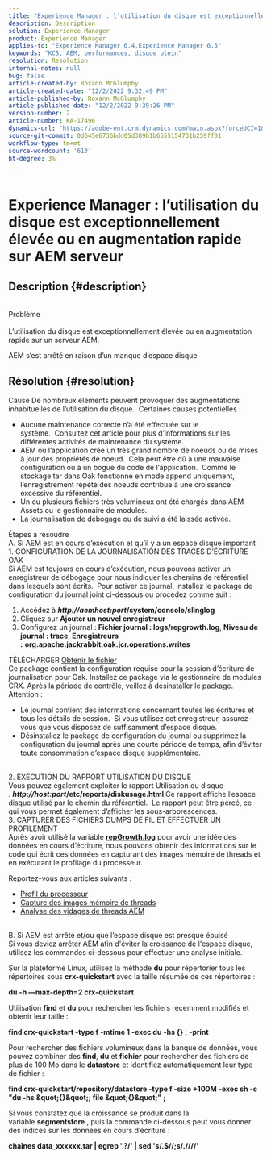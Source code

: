 ```yaml
---
title: "Experience Manager : l’utilisation du disque est exceptionnellement élevée ou en augmentation rapide sur AEM serveur"
description: Description
solution: Experience Manager
product: Experience Manager
applies-to: "Experience Manager 6.4,Experience Manager 6.5"
keywords: "KCS, AEM, performances, disque plein"
resolution: Resolution
internal-notes: null
bug: false
article-created-by: Roxann McGlumphy
article-created-date: "12/2/2022 9:32:49 PM"
article-published-by: Roxann McGlumphy
article-published-date: "12/2/2022 9:39:26 PM"
version-number: 2
article-number: KA-17496
dynamics-url: "https://adobe-ent.crm.dynamics.com/main.aspx?forceUCI=1&pagetype=entityrecord&etn=knowledgearticle&id=50e8f4dc-8872-ed11-9561-6045bd006079"
source-git-commit: 0d645e6736bdd05d389b1b6555154731b259ff01
workflow-type: tm+mt
source-wordcount: '613'
ht-degree: 3%

---
```


# Experience Manager : l’utilisation du disque est exceptionnellement élevée ou en augmentation rapide sur AEM serveur

## Description {#description}

<br>Problème<br><br>
L’utilisation du disque est exceptionnellement élevée ou en augmentation rapide sur un serveur AEM.

AEM s’est arrêté en raison d’un manque d’espace disque






## Résolution {#resolution}

Cause De nombreux éléments peuvent provoquer des augmentations inhabituelles de l’utilisation du disque.  Certaines causes potentielles :<br>
- Aucune maintenance correcte n’a été effectuée sur le système.  Consultez cet article pour plus d’informations sur les différentes activités de maintenance du système.
- AEM ou l’application crée un très grand nombre de noeuds ou de mises à jour des propriétés de noeud.  Cela peut être dû à une mauvaise configuration ou à un bogue du code de l’application.  Comme le stockage tar dans Oak fonctionne en mode append uniquement, l’enregistrement répété des noeuds contribue à une croissance excessive du référentiel.
- Un ou plusieurs fichiers très volumineux ont été chargés dans AEM Assets ou le gestionnaire de modules.
- La journalisation de débogage ou de suivi a été laissée activée.

Étapes à résoudre<br>A. Si AEM est en cours d’exécution et qu’il y a un espace disque important<br>1. CONFIGURATION DE LA JOURNALISATION DES TRACES D’ÉCRITURE OAK<br>Si AEM est toujours en cours d’exécution, nous pouvons activer un enregistreur de débogage pour nous indiquer les chemins de référentiel dans lesquels sont écrits.  Pour activer ce journal, installez le package de configuration du journal joint ci-dessous ou procédez comme suit :
1. Accédez à <b>*http://aemhost:port*/system/console/slinglog</b>
2. Cliquez sur <b>Ajouter un nouvel enregistreur</b>
3. Configurez un journal : <b>Fichier journal : logs/repgrowth.log</b>, <b>Niveau de journal : trace</b>, <b>Enregistreurs :</b> <b>org.apache.jackrabbit.oak.jcr.operations.writes</b>


TÉLÉCHARGER
[Obtenir le fichier](https://helpx.adobe.com/content/dam/help/en/experience-manager/kb/analyze-unusual-repository-growth/jcr:content/main-pars/download/log_repository_growth-1.zip "log_repository_Growth-1.zip") <br>Ce package contient la configuration requise pour la session d’écriture de journalisation pour Oak. Installez ce package via le gestionnaire de modules CRX. Après la période de contrôle, veillez à désinstaller le package.<br>Attention :

- Le journal contient des informations concernant toutes les écritures et tous les détails de session.  Si vous utilisez cet enregistreur, assurez-vous que vous disposez de suffisamment d’espace disque.
- Désinstallez le package de configuration du journal ou supprimez la configuration du journal après une courte période de temps, afin d’éviter toute consommation d’espace disque supplémentaire.

<br>2. EXÉCUTION DU RAPPORT UTILISATION DU DISQUE<br>
Vous pouvez également exploiter le rapport Utilisation du disque . <b>*http://host:port*/etc/reports/diskusage.html</b>.Ce rapport affiche l’espace disque utilisé par le chemin du référentiel.  Le rapport peut être percé, ce qui vous permet également d’afficher les sous-arborescences.
<br>3. CAPTURER DES FICHIERS DUMPS DE FIL ET EFFECTUER UN PROFILEMENT<br>
Après avoir utilisé la variable <b>[repGrowth.log](https://helpx.adobe.com/experience-manager/kb/analyze-unusual-repository-growth.html#repgrowth)</b> pour avoir une idée des données en cours d’écriture, nous pouvons obtenir des informations sur le code qui écrit ces données en capturant des images mémoire de threads et en exécutant le profilage du processeur.

Reportez-vous aux articles suivants :

- [Profil du processeur](https://helpx.adobe.com/experience-manager/kb/AnalyzeUsingBuiltInProfiler.html)
- [Capture des images mémoire de threads](https://helpx.adobe.com/experience-manager/kb/TakeThreadDump.html)
- [Analyse des vidages de threads AEM](https://helpx.adobe.com/fr/experience-manager/kb/thread-dump-analysis.html)

<br>B. Si AEM est arrêté et/ou que l’espace disque est presque épuisé<br>
Si vous deviez arrêter AEM afin d&#39;éviter la croissance de l&#39;espace disque, utilisez les commandes ci-dessous pour effectuer une analyse initiale.

Sur la plateforme Linux, utilisez la méthode <b>du</b> pour répertorier tous les répertoires sous <b>crx-quickstart</b> avec la taille résumée de ces répertoires :

<b>du -h —max-depth=2 crx-quickstart</b>

Utilisation <b>find</b> et <b>du</b> pour rechercher les fichiers récemment modifiés et obtenir leur taille :

<b>find crx-quickstart -type f -mtime 1 -exec du -hs {} \; -print</b>

Pour rechercher des fichiers volumineux dans la banque de données, vous pouvez combiner des <b>find</b>, <b>du</b> et <b>fichier</b> pour rechercher des fichiers de plus de 100 Mo dans le <b>datastore</b> et identifiez automatiquement leur type de fichier :

<b>find crx-quickstart/repository/datastore -type f -size +100M -exec sh -c &quot;du -hs \&quot;{}\&quot;; file \&quot;{}\&quot;&quot; \;</b>

Si vous constatez que la croissance se produit dans la variable <b>segmentstore</b> , puis la commande ci-dessous peut vous donner des indices sur les données en cours d’écriture :

<b>chaînes data_xxxxxx.tar | egrep &#39;.?/&#39; | sed &#39;s/.$//;s/.\//\//&#39;</b>
